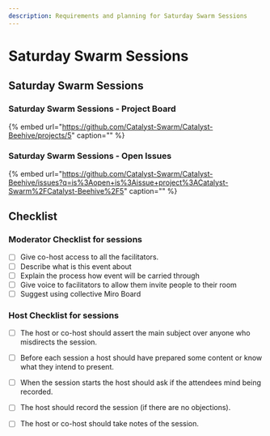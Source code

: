 ```yaml
---
description: Requirements and planning for Saturday Swarm Sessions
---
```


# Saturday Swarm Sessions

## Saturday Swarm Sessions

### Saturday Swarm Sessions - Project Board

{% embed url="https://github.com/Catalyst-Swarm/Catalyst-Beehive/projects/5" caption="" %}

### Saturday Swarm Sessions - Open Issues

{% embed url="https://github.com/Catalyst-Swarm/Catalyst-Beehive/issues?q=is%3Aopen+is%3Aissue+project%3ACatalyst-Swarm%2FCatalyst-Beehive%2F5" caption="" %}

## Checklist

### Moderator Checklist for sessions

* [ ] Give co-host access to all the facilitators.
* [ ] Describe what is this event about
* [ ] Explain the process how event will be carried through
* [ ] Give voice to facilitators to allow them invite people to their room
* [ ] Suggest using collective Miro Board

### Host Checklist for sessions

* [ ] The host or co-host should assert the main subject over anyone who misdirects the session.
* [ ] Before each session a host should have prepared some content or know what they intend to present.
* [ ] When the session starts the host should ask if the attendees mind being recorded.
* [ ] The host should record the session \(if there are no objections\).
* [ ] The host or co-host should take notes of the session.

